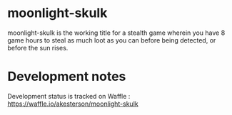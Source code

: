 moonlight-skulk
===============

moonlight-skulk is the working title for a stealth game wherein you have 8 game hours to steal as much loot as you can before being detected, or before the sun rises.

Development notes
======

Development status is tracked on Waffle : https://waffle.io/akesterson/moonlight-skulk